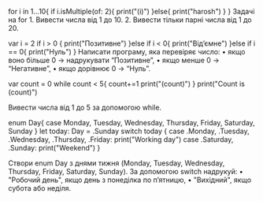 for i in 1...10{
    if i.isMultiple(of: 2){
        print("\(i)")
    }else{
        print("harosh")
    }
}
 Задачі на for
	1.	Вивести числа від 1 до 10.
	2.	Вивести тільки парні числа від 1 до 20.

 var i = 2
if i > 0 {
    print("Позитивне")
}else if i < 0{
    print("Відʼємне")
}else if i == 0{
    print("Нуль")
}
Написати програму, яка перевіряє число:
	•	якщо воно більше 0 → надрукувати “Позитивне”,
	•	якщо менше 0 → “Негативне”,
	•	якщо дорівнює 0 → “Нуль”.


var count = 0
while count < 5{
    count+=1
    print("\(count)")
}
print("Count is \(count)")

Вивести числа від 1 до 5 за допомогою while.

enum Day{
    case Monday, Tuesday, Wednesday, Thursday, Friday, Saturday, Sunday
}
let today: Day = .Sunday
    switch today {
case .Monday, .Tuesday, .Wednesday, .Thursday, .Friday:
    print("Working day")
    case .Saturday, .Sunday:
    print("Weekend")
    }

Створи enum Day з днями тижня (Monday, Tuesday, Wednesday, Thursday, Friday, Saturday, Sunday).
За допомогою switch надрукуй:
	•	"Робочий день", якщо день з понеділка по п’ятницю,
	•	"Вихідний", якщо субота або неділя.



